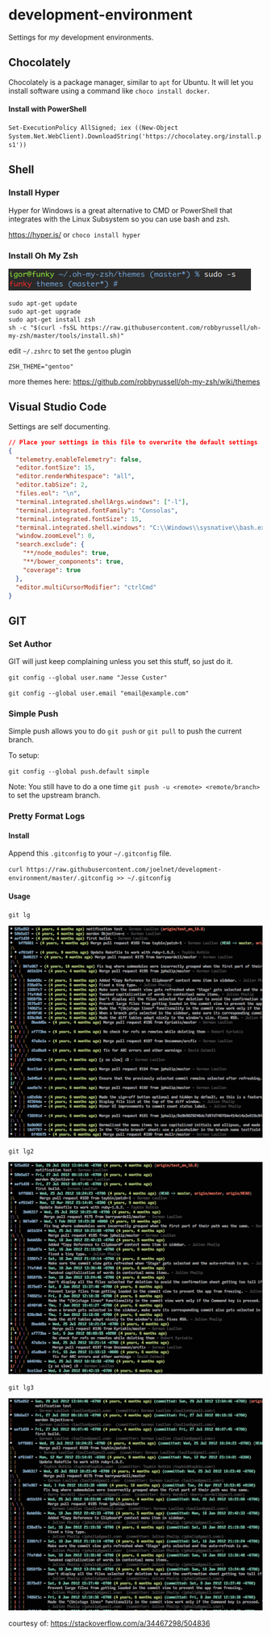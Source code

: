# development-environment
Settings for _my_ development environments.

## Chocolately

Chocolately is a package manager, similar to `apt` for Ubuntu. It will let you install software using a command like `choco install docker`.

#### Install with PowerShell

`Set-ExecutionPolicy AllSigned; iex ((New-Object System.Net.WebClient).DownloadString('https://chocolatey.org/install.ps1'))`

## Shell

### Install Hyper

Hyper for Windows is a great alternative to CMD or PowerShell that integrates with the Linux Subsystem so you can use bash and zsh.

https://hyper.is/ or `choco install hyper`

### Install Oh My Zsh

![gentoo for Oh My Zsh](https://github.com/joelnet/development-environment/blob/master/content/oh-my-zsh-gentoo.png)

```
sudo apt-get update
sudo apt-get upgrade
sudo apt-get install zsh
sh -c "$(curl -fsSL https://raw.githubusercontent.com/robbyrussell/oh-my-zsh/master/tools/install.sh)"
```

edit `~/.zshrc` to set the `gentoo` plugin

```
ZSH_THEME="gentoo"
```

more themes here: https://github.com/robbyrussell/oh-my-zsh/wiki/themes

## Visual Studio Code

Settings are self documenting.

```json
// Place your settings in this file to overwrite the default settings
{
  "telemetry.enableTelemetry": false,
  "editor.fontSize": 15,
  "editor.renderWhitespace": "all",
  "editor.tabSize": 2,
  "files.eol": "\n",
  "terminal.integrated.shellArgs.windows": ["-l"],
  "terminal.integrated.fontFamily": "Consolas",
  "terminal.integrated.fontSize": 15,
  "terminal.integrated.shell.windows": "C:\\Windows\\sysnative\\bash.exe",
  "window.zoomLevel": 0,
  "search.exclude": {
    "**/node_modules": true,
    "**/bower_components": true,
    "coverage": true
  },
  "editor.multiCursorModifier": "ctrlCmd"
}
```

## GIT

### Set Author

GIT will just keep complaining unless you set this stuff, so just do it.

`git config --global user.name "Jesse Custer"`

`git config --global user.email "email@example.com"`

### Simple Push

Simple push allows you to do `git push` or `git pull` to push the current branch.

To setup:

`git config --global push.default simple`

Note: You still have to do a one time `git push -u <remote> <remote/branch>` to set the upstream branch.

### Pretty Format Logs

#### Install

Append this `.gitconfig` to your `~/.gitconfig` file.

`curl https://raw.githubusercontent.com/joelnet/development-environment/master/.gitconfig >> ~/.gitconfig`

#### Usage

`git lg`

![GIT log pretty format](https://github.com/joelnet/development-environment/blob/master/content/git-log-pretty.png)

`git lg2`

![GIT log pretty format](https://github.com/joelnet/development-environment/blob/master/content/git-log-pretty2.png)

`git lg3`

![GIT log pretty format](https://github.com/joelnet/development-environment/blob/master/content/git-log-pretty3.png)

courtesy of: https://stackoverflow.com/a/34467298/504836
